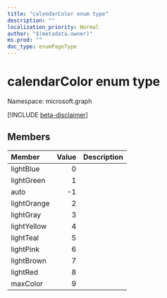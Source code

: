 ```yaml
---
title: "calendarColor enum type"
description: ""
localization_priority: Normal
author: "$(metadata.owner)"
ms.prod: ""
doc_type: enumPageType
---
```


# calendarColor enum type

Namespace: microsoft.graph

[!INCLUDE [beta-disclaimer](../../includes/beta-disclaimer.md)]

## Members

| Member      | Value | Description |
| :---------- | ----: | :---------- |
| lightBlue   | 0     |             |
| lightGreen  | 1     |             |
| auto        | -1    |             |
| lightOrange | 2     |             |
| lightGray   | 3     |             |
| lightYellow | 4     |             |
| lightTeal   | 5     |             |
| lightPink   | 6     |             |
| lightBrown  | 7     |             |
| lightRed    | 8     |             |
| maxColor    | 9     |             |
